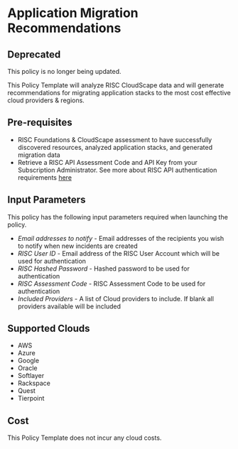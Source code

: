 # Application Migration Recommendations

## Deprecated

This policy is no longer being updated.



This Policy Template will analyze RISC CloudScape data and will generate recommendations for migrating application stacks to the most cost effective cloud providers & regions.

## Pre-requisites

- RISC Foundations & CloudScape assessment to have successfully discovered resources, analyzed application stacks, and generated migration data
- Retrieve a RISC API Assessment Code and API Key from your Subscription Administrator.  See more about RISC API authentication requirements [here](https://portal.riscnetworks.com/app/documentation/?path=/using-the-platform/restful-api-access/)

## Input Parameters

This policy has the following input parameters required when launching the policy.

- *Email addresses to notify* - Email addresses of the recipients you wish to notify when new incidents are created
- *RISC User ID* - Email address of the RISC User Account which will be used for authentication
- *RISC Hashed Password* - Hashed password to be used for authentication
- *RISC Assessment Code* - RISC Assessment Code to be used for authentication
- *Included Providers* - A list of Cloud providers to include. If blank all providers available will be included

## Supported Clouds

- AWS
- Azure
- Google
- Oracle
- Softlayer
- Rackspace
- Quest
- Tierpoint

## Cost

This Policy Template does not incur any cloud costs.

